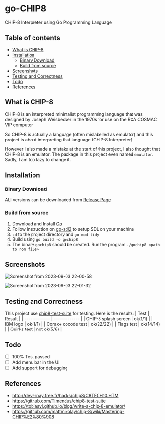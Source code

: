 # go-CHIP8
CHIP-8 Interpreter using Go Programming Language

## Table of contents

  * [What is CHIP-8](#what-is-chip-8)
  * [Installation](#installation)
    * [Binary Download](#binary-download)
    * [Build from source](#build-from-source)
  * [Screenshots](#screenshots)
  * [Testing and Correctness](#testing-and-correctness)
  * [Todo](#todo)
  * [References](#references)

## What is CHIP-8
CHIP-8 is an interpreted minimalist programming language that was designed by Joseph Weisbecker in the 1970s for use on the RCA COSMAC VIP computer.

So CHIP-8 is actually a language (often mislabelled as emulator) and this project is about interpreting that language (CHIP-8 Interpreter).

However I also made a mistake at the start of this project, I also thought that CHIP-8 is an emulator. The package in this project even named `emulator`.
Sadly, I am too lazy to change it.

## Installation

### Binary Download
ALl versions can be downloaded from [Release Page](https://github.com/varian97/go-CHIP8/releases)

### Build from source
1. Download and Install [Go](https://go.dev/doc/install)
2. Follow instruction on [go-sdl2](https://github.com/veandco/go-sdl2) to setup SDL on your machine
3. `cd` to the project directory and `go mod tidy`
4. Build using `go build -o gochip8`
5. The binary `gochip8` should be created. Run the program `./gochip8 <path to rom file>`

## Screenshots
![Screenshot from 2023-09-03 22-00-58](https://github.com/varian97/go-CHIP8/assets/15712645/91c06c50-52a1-4e0d-96a9-00b8fd58a34f)

![Screenshot from 2023-09-03 22-01-32](https://github.com/varian97/go-CHIP8/assets/15712645/6f6142a9-7ae7-4cf0-ae25-2a6aa7c6b65d)


## Testing and Correctness
This project use [chip8-test-suite](https://github.com/Timendus/chip8-test-suite) for testing.
Here is the results:
| Test                  | Result        |
| -------------         | ------------- |
| CHIP-8 splash screen  | ok(1/1)       |
| IBM logo              | ok(1/1)       |
| Corax+ opcode test    | ok(22/22)     |
| Flags test            | ok(14/14)     |
| Quirks test           | not ok(5/6)   |

## Todo
- [ ] 100% Test passed
- [ ] Add menu bar in the UI
- [ ] Add support for debugging

## References
- http://devernay.free.fr/hacks/chip8/C8TECH10.HTM
- https://github.com/Timendus/chip8-test-suite
- https://tobiasvl.github.io/blog/write-a-chip-8-emulator/
- https://github.com/mattmikolay/chip-8/wiki/Mastering-CHIP%E2%80%908

